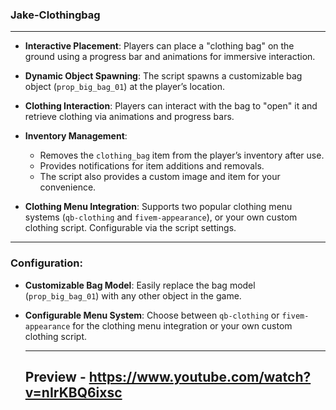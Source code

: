 ###  Jake-Clothingbag

---

- **Interactive Placement**: 
  Players can place a "clothing bag" on the ground using a progress bar and animations for immersive interaction.

- **Dynamic Object Spawning**: 
  The script spawns a customizable bag object (`prop_big_bag_01`) at the player’s location.

- **Clothing Interaction**: 
  Players can interact with the bag to "open" it and retrieve clothing via animations and progress bars.

- **Inventory Management**: 
  - Removes the `clothing_bag` item from the player’s inventory after use.
  - Provides notifications for item additions and removals.
  - The script also provides a custom image and item for your convenience.

- **Clothing Menu Integration**: 
  Supports two popular clothing menu systems (`qb-clothing` and `fivem-appearance`), or your own custom clothing script. Configurable via the script settings.

---

### Configuration:

- **Customizable Bag Model**: 
  Easily replace the bag model (`prop_big_bag_01`) with any other object in the game.

- **Configurable Menu System**: 
  Choose between `qb-clothing` or `fivem-appearance` for the clothing menu integration or your own custom clothing script.

  ---

  ## Preview - https://www.youtube.com/watch?v=nIrKBQ6ixsc
